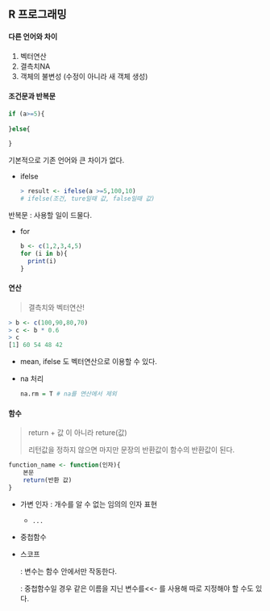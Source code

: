 ## R 프로그래밍

#### 다른 언어와 차이

1. 벡터연산
2. 결측치NA
3. 객체의 불변성 (수정이 아니라 새 객체 생성)



#### 조건문과 반복문

```r 
if (a>=5){
  
}else{
  
}
```

기본적으로 기존 언어와 큰 차이가 없다.

* ifelse

  ```r
  > result <- ifelse(a >=5,100,10)   
  # ifelse(조건, ture일때 값, false일때 값)
  ```

반복문 : 사용할 일이 드물다.

* for

  ```r
  b <- c(1,2,3,4,5)
  for (i in b){
    print(i)
  }
  ```

  

#### 연산

> 결측치와 벡터연산!

```r
> b <- c(100,90,80,70)
> c <- b * 0.6
> c
[1] 60 54 48 42
```

* mean, ifelse 도 벡터연산으로 이용할 수 있다.

* na 처리 

  ```r 
  na.rm = T # na를 연산에서 제외
  ```

  

#### 함수

> return + 값 이 아니라 reture(값)
>
> 리턴값을 정하지 않으면 마지만 문장의 반환값이 함수의 반환값이 된다.

```r 
function_name <- function(인자){
    본문
    return(반환 값)
}
```

* 가변 인자 : 개수를 알 수 없는 임의의 인자 표현

  * `...`

* 중첩함수 

* 스코프

  : 변수는 함수 안에서만 작동한다.

  : 중첩함수일 경우 같은 이름을 지닌 변수를<<- 를 사용해 따로 지정해야 할 수도 있다. 

